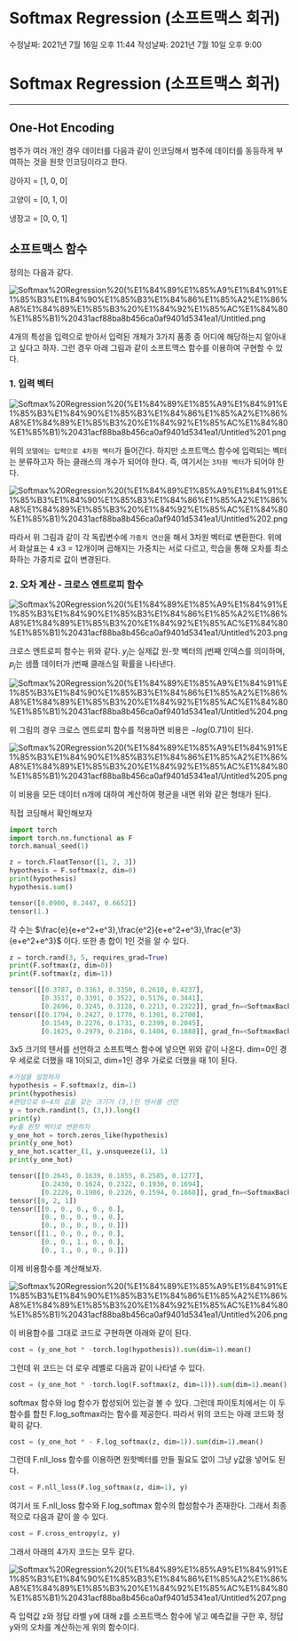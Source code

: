 # Softmax Regression (소프트맥스 회귀)

수정날짜: 2021년 7월 16일 오후 11:44
작성날짜: 2021년 7월 10일 오후 9:00

# Softmax Regression (소프트맥스 회귀)

---

## One-Hot Encoding

범주가 여러 개인 경우 데이터를 다음과 같이 인코딩해서 범주에 데이터를 동등하게 부여하는 것을 원핫 인코딩이라고 한다.

강아지 = [1, 0, 0]

고양이 = [0, 1, 0]

냉장고 = [0, 0, 1]

## 소프트맥스 함수

정의는 다음과 같다.

![Softmax%20Regression%20(%E1%84%89%E1%85%A9%E1%84%91%E1%85%B3%E1%84%90%E1%85%B3%E1%84%86%E1%85%A2%E1%86%A8%E1%84%89%E1%85%B3%20%E1%84%92%E1%85%AC%E1%84%80%E1%85%B1)%20431acf88ba8b456ca0af9401d5341ea1/Untitled.png](Softmax%20Regression%20(%E1%84%89%E1%85%A9%E1%84%91%E1%85%B3%E1%84%90%E1%85%B3%E1%84%86%E1%85%A2%E1%86%A8%E1%84%89%E1%85%B3%20%E1%84%92%E1%85%AC%E1%84%80%E1%85%B1)%20431acf88ba8b456ca0af9401d5341ea1/Untitled.png)

4개의 특성을 입력으로 받아서 입력된 개체가 3가지 품종 중 어디에 해당하는지 알아내고 싶다고 하자. 그런 경우 아래 그림과 같이 소프트맥스 함수를 이용하여 구현할 수 있다.

### 1. 입력 벡터

![Softmax%20Regression%20(%E1%84%89%E1%85%A9%E1%84%91%E1%85%B3%E1%84%90%E1%85%B3%E1%84%86%E1%85%A2%E1%86%A8%E1%84%89%E1%85%B3%20%E1%84%92%E1%85%AC%E1%84%80%E1%85%B1)%20431acf88ba8b456ca0af9401d5341ea1/Untitled%201.png](Softmax%20Regression%20(%E1%84%89%E1%85%A9%E1%84%91%E1%85%B3%E1%84%90%E1%85%B3%E1%84%86%E1%85%A2%E1%86%A8%E1%84%89%E1%85%B3%20%E1%84%92%E1%85%AC%E1%84%80%E1%85%B1)%20431acf88ba8b456ca0af9401d5341ea1/Untitled%201.png)

위의 `모델에는 입력으로 4차원 벡터`가 들어간다. 하지만 소프트맥스 함수에 입력되는 벡터는 분류하고자 하는 클래스의 개수가 되어야 한다. 즉, 여기서는 `3차원 벡터`가 되어야 한다.

![Softmax%20Regression%20(%E1%84%89%E1%85%A9%E1%84%91%E1%85%B3%E1%84%90%E1%85%B3%E1%84%86%E1%85%A2%E1%86%A8%E1%84%89%E1%85%B3%20%E1%84%92%E1%85%AC%E1%84%80%E1%85%B1)%20431acf88ba8b456ca0af9401d5341ea1/Untitled%202.png](Softmax%20Regression%20(%E1%84%89%E1%85%A9%E1%84%91%E1%85%B3%E1%84%90%E1%85%B3%E1%84%86%E1%85%A2%E1%86%A8%E1%84%89%E1%85%B3%20%E1%84%92%E1%85%AC%E1%84%80%E1%85%B1)%20431acf88ba8b456ca0af9401d5341ea1/Untitled%202.png)

따라서 위 그림과 같이 각 독립변수에 `가중치 연산`을 해서 3차원 벡터로 변환한다. 위에서 화살표는 4 x3 = 12개이며 곱해지는 가중치는 서로 다르고, 학습을 통해 오차를 최소화하는 가중치로 값이 변경된다.

### 2. 오차 계산 - 크로스 엔트로피 함수

![Softmax%20Regression%20(%E1%84%89%E1%85%A9%E1%84%91%E1%85%B3%E1%84%90%E1%85%B3%E1%84%86%E1%85%A2%E1%86%A8%E1%84%89%E1%85%B3%20%E1%84%92%E1%85%AC%E1%84%80%E1%85%B1)%20431acf88ba8b456ca0af9401d5341ea1/Untitled%203.png](Softmax%20Regression%20(%E1%84%89%E1%85%A9%E1%84%91%E1%85%B3%E1%84%90%E1%85%B3%E1%84%86%E1%85%A2%E1%86%A8%E1%84%89%E1%85%B3%20%E1%84%92%E1%85%AC%E1%84%80%E1%85%B1)%20431acf88ba8b456ca0af9401d5341ea1/Untitled%203.png)

크로스 엔트로피 함수는 위와 같다. $y_j$는 실제값 원-핫 벡터의 j번째 인덱스를 의미하며, $p_j$는 샘플 데이터가 j번째 클래스일 확률을 나타낸다.

![Softmax%20Regression%20(%E1%84%89%E1%85%A9%E1%84%91%E1%85%B3%E1%84%90%E1%85%B3%E1%84%86%E1%85%A2%E1%86%A8%E1%84%89%E1%85%B3%20%E1%84%92%E1%85%AC%E1%84%80%E1%85%B1)%20431acf88ba8b456ca0af9401d5341ea1/Untitled%204.png](Softmax%20Regression%20(%E1%84%89%E1%85%A9%E1%84%91%E1%85%B3%E1%84%90%E1%85%B3%E1%84%86%E1%85%A2%E1%86%A8%E1%84%89%E1%85%B3%20%E1%84%92%E1%85%AC%E1%84%80%E1%85%B1)%20431acf88ba8b456ca0af9401d5341ea1/Untitled%204.png)

위 그림의 경우 크로스 엔트로피 함수를 적용하면 비용은 $-log(0.71)$이 된다.

![Softmax%20Regression%20(%E1%84%89%E1%85%A9%E1%84%91%E1%85%B3%E1%84%90%E1%85%B3%E1%84%86%E1%85%A2%E1%86%A8%E1%84%89%E1%85%B3%20%E1%84%92%E1%85%AC%E1%84%80%E1%85%B1)%20431acf88ba8b456ca0af9401d5341ea1/Untitled%205.png](Softmax%20Regression%20(%E1%84%89%E1%85%A9%E1%84%91%E1%85%B3%E1%84%90%E1%85%B3%E1%84%86%E1%85%A2%E1%86%A8%E1%84%89%E1%85%B3%20%E1%84%92%E1%85%AC%E1%84%80%E1%85%B1)%20431acf88ba8b456ca0af9401d5341ea1/Untitled%205.png)

이 비용을 모든 데이터 n개에 대하여 계산하여 평균을 내면 위와 같은 형태가 된다.

직접 코딩해서 확인해보자

```python
import torch
import torch.nn.functional as F
torch.manual_seed(1)

z = torch.FloatTensor([1, 2, 3])
hypothesis = F.softmax(z, dim=0)
print(hypothesis)
hypothesis.sum()
```

```python
tensor([0.0900, 0.2447, 0.6652])
tensor(1.)
```

각 수는 $\frac{e}{e+e^2+e^3},\frac{e^2}{e+e^2+e^3},\frac{e^3}{e+e^2+e^3}$ 이다. 또한 총 합이 1인 것을 알 수 있다.

```python
z = torch.rand(3, 5, requires_grad=True)
print(F.softmax(z, dim=0))
print(F.softmax(z, dim=1))
```

```python
tensor([[0.3787, 0.3363, 0.3350, 0.2610, 0.4237],
        [0.3517, 0.3391, 0.3522, 0.5176, 0.3441],
        [0.2696, 0.3245, 0.3128, 0.2213, 0.2322]], grad_fn=<SoftmaxBackward>)
tensor([[0.1794, 0.2427, 0.1770, 0.1301, 0.2708],
        [0.1549, 0.2276, 0.1731, 0.2399, 0.2045],
        [0.1625, 0.2979, 0.2104, 0.1404, 0.1888]], grad_fn=<SoftmaxBackward>)
```

3x5 크기의 텐서를 선언하고 소프트맥스 함수에 넣으면 위와 같이 나온다. dim=0인 경우 세로로 더했을 때 1이되고, dim=1인 경우 가로로 더했을 때 1이 된다.

```python
#가설을 설정하자
hypothesis = F.softmax(z, dim=1)
print(hypothesis)
#랜덤으로 0~4의 값을 갖는 크기가 (3,)인 텐서를 선언
y = torch.randint(5, (3,)).long()
print(y)
#y를 원핫 벡터로 변환하자
y_one_hot = torch.zeros_like(hypothesis)
print(y_one_hot)
y_one_hot.scatter_(1, y.unsqueeze(1), 1)
print(y_one_hot)
```

```python
tensor([[0.2645, 0.1639, 0.1855, 0.2585, 0.1277],
        [0.2430, 0.1624, 0.2322, 0.1930, 0.1694],
        [0.2226, 0.1986, 0.2326, 0.1594, 0.1868]], grad_fn=<SoftmaxBackward>)
tensor([0, 2, 1])
tensor([[0., 0., 0., 0., 0.],
        [0., 0., 0., 0., 0.],
        [0., 0., 0., 0., 0.]])
tensor([[1., 0., 0., 0., 0.],
        [0., 0., 1., 0., 0.],
        [0., 1., 0., 0., 0.]])
```

이제 비용함수를 계산해보자.

![Softmax%20Regression%20(%E1%84%89%E1%85%A9%E1%84%91%E1%85%B3%E1%84%90%E1%85%B3%E1%84%86%E1%85%A2%E1%86%A8%E1%84%89%E1%85%B3%20%E1%84%92%E1%85%AC%E1%84%80%E1%85%B1)%20431acf88ba8b456ca0af9401d5341ea1/Untitled%206.png](Softmax%20Regression%20(%E1%84%89%E1%85%A9%E1%84%91%E1%85%B3%E1%84%90%E1%85%B3%E1%84%86%E1%85%A2%E1%86%A8%E1%84%89%E1%85%B3%20%E1%84%92%E1%85%AC%E1%84%80%E1%85%B1)%20431acf88ba8b456ca0af9401d5341ea1/Untitled%206.png)

이 비용함수를 그대로 코드로 구현하면 아래와 같이 된다.

```python
cost = (y_one_hot * -torch.log(hypothesis)).sum(dim=1).mean()
```

그런데 위 코드는 더 로우 레벨로 다음과 같이 나타낼 수 있다.

```python
cost = (y_one_hot * -torch.log(F.softmax(z, dim=1))).sum(dim=1).mean()
```

softmax 함수와 log 함수가 합성되어 있는걸 볼 수 있다. 그런데 파이토치에서는 이 두 함수를 합친 F.log_softmax라는 함수를 제공한다. 따라서 위의 코드는 아래 코드와 정확히 같다.

```python
cost = (y_one_hot * - F.log_softmax(z, dim=1)).sum(dim=1).mean()
```

그런데 F.nll_loss 함수를 이용하면 원핫벡터를 만들 필요도 없이 그냥 y값을 넣어도 된다.

```python
cost = F.nll_loss(F.log_softmax(z, dim=1), y)
```

여기서 또 F.nll_loss 함수와 F.log_softmax 함수의 합성함수가 존재한다. 그래서 최종적으로 다음과 같이 쓸 수 있다.

```python
cost = F.cross_entropy(z, y)
```

그래서 아래의 4가지 코드는 모두 같다.

![Softmax%20Regression%20(%E1%84%89%E1%85%A9%E1%84%91%E1%85%B3%E1%84%90%E1%85%B3%E1%84%86%E1%85%A2%E1%86%A8%E1%84%89%E1%85%B3%20%E1%84%92%E1%85%AC%E1%84%80%E1%85%B1)%20431acf88ba8b456ca0af9401d5341ea1/Untitled%207.png](Softmax%20Regression%20(%E1%84%89%E1%85%A9%E1%84%91%E1%85%B3%E1%84%90%E1%85%B3%E1%84%86%E1%85%A2%E1%86%A8%E1%84%89%E1%85%B3%20%E1%84%92%E1%85%AC%E1%84%80%E1%85%B1)%20431acf88ba8b456ca0af9401d5341ea1/Untitled%207.png)

즉 입력값 z와 정답 라벨 y에 대해 z를 소프트맥스 함수에 넣고 예측값을 구한 후, 정답 y와의 오차를 계산하는게 위의 함수이다.
